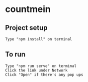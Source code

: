 # countmein

## Project setup
```
Type "npm install" on terminal 
```
## To run 
```
Type "npm run serve" on terminal
Click the link under Network 
Click "Open" if there's any pop ups
```


